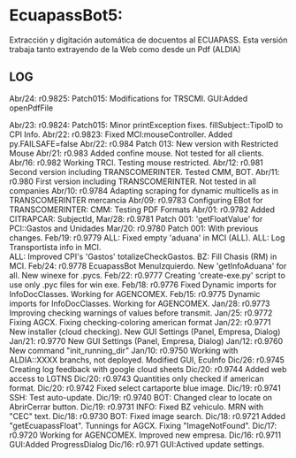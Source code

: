 # EcuapassBot5: 
Extracción y digitación automática de docuentos al ECUAPASS.
Esta versión trabaja tanto extrayendo de la Web como desde un Pdf (ALDIA)

## LOG
Abr/24: r0.9825: Patch015: Modifications for TRSCMI. GUI:Added openPdfFile

Abr/23: r0.9824: Patch015: Minor printException fixes. fillSubject::TipoID to CPI Info.
Abr/22: r0.9823: Fixed MCI:mouseController. Added py.FAILSAFE=false
Abr/22: r0.984  Patch 013: New version with Restricted Mouse
Abr/21: r0.983  Added confine mouse. Not tested for all clients.
Abr/16: r0.982  Working TRCI. Testing mouse restricted.
Abr/12: r0.981  Second version including TRANSCOMERINTER. Tested CMM, BOT.
Abr/11: r0.980  First version including TRANSCOMERINTER. Not tested in all companies
Abr/10: r0.9784 Adapting scraping for dynamic multicells as in TRANSCOMERINTER mercancia
Abr/09: r0.9783 Configuring EBot for TRANSCOMERINTER: CMM: Testing PDF Formats
Abr/01: r0.9782 Added CITRAPCAR: SubjectId,
Mar/28: r0.9781 Patch 001: 'getFloatValue' for PCI::Gastos and Unidades
Mar/20: r0.9780 Patch 001: With previous changes.
Feb/19: r0.9779 ALL: Fixed empty 'aduana' in MCI (ALL). ALL: Log Transportista info in MCI.  
                ALL: Improved CPI's 'Gastos' totalizeCheckGastos. BZ: Fill Chasis (RM) in MCI.
Feb/24: r0.9778 EcuapassBot MenuIzquierdo. New 'getInfoAduana' for all. New winexe for .pycs.
Feb/22: r0.9777 Creating 'create-exe.py' script to use only .pyc files for win exe.
Feb/18: r0.9776 Fixed Dynamic imports for InfoDocClasses. Working for AGENCOMEX.
Feb/15: r0.9775 Dynamic imports for InfoDocClasses. Working for AGENCOMEX.
Jan/28: r0.9773 Improving checking warnings of values before transmit.
Jan/25: r0.9772 Fixing AGCX. Fixing checking-coloring american format
Jan/22: r0.9771 New installer (cloud checking). New GUI Settings (Panel, Empresa, Dialog)
Jan/21: r0.9770 New GUI Settings (Panel, Empresa, Dialog)
Jan/12: r0.9760 New command "init_running_dir"
Jan/10: r0.9750 Working with ALDIA::XXXX branchs, not deployed. Modified GUI, EcuInfo
Dic/26: r0.9745 Creating log feedback with google cloud sheets
Dic/20: r0.9744 Added web access to LGTNS
Dic/20: r0.9743 Quantities only checked if american format.
Dic/20: r0.9742 Fixed select cartaporte blue image.
Dic/19: r0.9741 SSH: Test auto-update.
Dic/19: r0.9740 BOT: Changed clear to locate on AbrirCerrar button.
Dic/19: r0.9731 INFO: Fixed BZ vehiculo. MRN with "CEC" text.
Dic/18: r0.9730 BOT: Fixed image search.
Dic/18: r0.9721 Added "getEcuapassFloat". Tunnings for AGCX. Fixing "ImageNotFound".
Dic/17: r0.9720 Working for AGENCOMEX. Improved new empresa. 
Dic/16: r0.9711 GUI:Added ProgressDialog
Dic/16: r0.971  GUI:Actived update settings.
